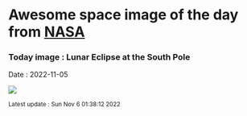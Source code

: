 
# Awesome space image of the day from [NASA](https://api.nasa.gov/)

### Today image : Lunar Eclipse at the South Pole
Date : 2022-11-05

![](https://apod.nasa.gov/apod/image/2211/Lunar-Eclipse-South-Pole_1024.jpg)

<small>Latest update : Sun Nov  6 01:38:12 2022</small>
        